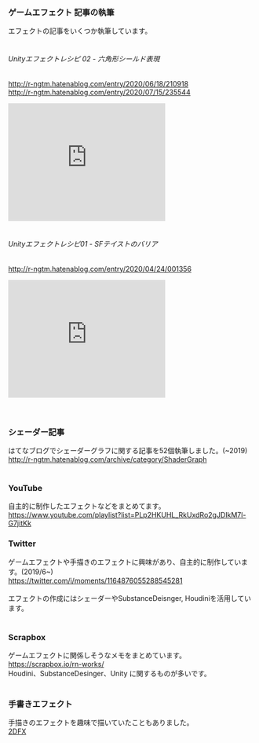 ### ゲームエフェクト 記事の執筆
エフェクトの記事をいくつか執筆しています。<br>
<br>
 
###### Unityエフェクトレシピ 02 - 六角形シールド表現 
http://r-ngtm.hatenablog.com/entry/2020/06/18/210918<br>
http://r-ngtm.hatenablog.com/entry/2020/07/15/235544<br>
<iframe width="320" height="240"  src="https://www.youtube.com/embed/vTw1rseHxHE" 
frameborder="0" allow="autoplay; encrypted-media" allowfullscreen>]
</iframe><br>
<br>

###### Unityエフェクトレシピ01 - SFテイストのバリア
http://r-ngtm.hatenablog.com/entry/2020/04/24/001356<br>
<iframe width="320" height="240" src="https://www.youtube.com/embed/pZcUFZB5WaM" 
frameborder="0" allow="accelerometer; autoplay; encrypted-media; gyroscope; picture-in-picture" allowfullscreen>
</iframe><br>
<br><br>

### シェーダー記事
はてなブログでシェーダーグラフに関する記事を52個執筆しました。(~2019)<br>
http://r-ngtm.hatenablog.com/archive/category/ShaderGraph<br>
<br>

### YouTube
自主的に制作したエフェクトなどをまとめてます。<br>
https://www.youtube.com/playlist?list=PLp2HKUHL_RkUxdRo2gJDIkM7l-G7jitKk
<br>

### Twitter
ゲームエフェクトや手描きのエフェクトに興味があり、自主的に制作しています。(2019/6~)<br>
https://twitter.com/i/moments/1164876055288545281<br>
<br>
エフェクトの作成にはシェーダーやSubstanceDeisnger, Houdiniを活用しています。<br>
<br>

### Scrapbox
ゲームエフェクトに関係しそうなメモをまとめています。<br>
https://scrapbox.io/rn-works/<br>
Houdini、SubstanceDesinger、Unity に関するものが多いです。<br>
<br>

### 手書きエフェクト
手描きのエフェクトを趣味で描いていたこともありました。<br>
[2DFX](markdown/2dfx.md)
<br>
